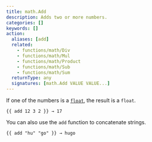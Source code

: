 ```yaml
---
title: math.Add
description: Adds two or more numbers.
categories: []
keywords: []
action:
  aliases: [add]
  related:
    - functions/math/Div
    - functions/math/Mul
    - functions/math/Product
    - functions/math/Sub
    - functions/math/Sum
  returnType: any
  signatures: [math.Add VALUE VALUE...]
---
```


If one of the numbers is a [`float`], the result is a `float`.

```go-html-template
{{ add 12 3 2 }} → 17
```

[`float`]: /getting-started/glossary/#float

You can also use the `add` function to concatenate strings.

```go-html-template
{{ add "hu" "go" }} → hugo
```
